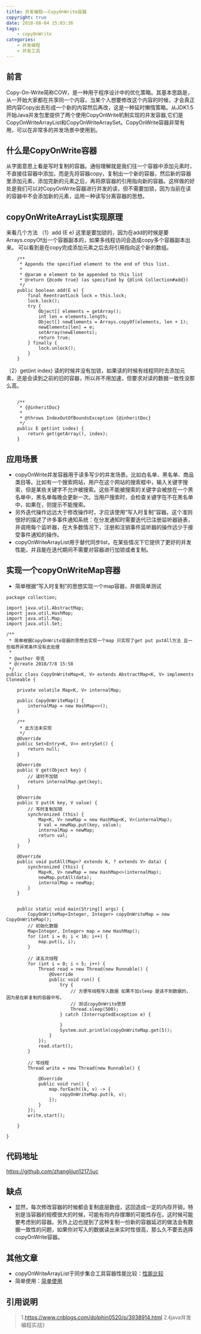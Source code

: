 ```yaml
---
title: 并发编程——CopyOnWrite容器
copyright: true
date: 2018-08-04 15:03:36
tags:
	- copyOnWrite
categories:
	- 并发编程
	- 并发工具
---
```

## 前言
   Copy-On-Write简称COW，是一种用于程序设计中的优化策略。其基本思路是，从一开始大家都在共享同一个内容，当某个人想要修改这个内容的时候，才会真正把内容Copy出去形成一个新的内容然后再改，这是一种延时懒惰策略。从JDK1.5开始Java并发包里提供了两个使用CopyOnWrite机制实现的并发容器,它们是CopyOnWriteArrayList和CopyOnWriteArraySet。CopyOnWrite容器非常有用，可以在非常多的并发场景中使用到。

## 什么是CopyOnWrite容器
从字面意思上看是写时复制的容器。通俗理解就是我们往一个容器中添加元素时，不直接往容器中添加，而是先将容器copy，复制出一个新的容器，然后新的容器里添加元素，添加完新的元素之后，再将原容器的引用指向新的容器。这样做的好处是我们可以对CopyOnWrite容器进行并发的读，但不需要加锁，因为当前在读的容器中不会添加新的元素，运用一种读写分离容器的思想。
<!-- more -->
## copyOnWriteArrayList实现原理
来看几个方法
（1）add (E e)
这里是要加锁的，因为在add的时候是要Arrays.copyOf出一个容器副本的，如果多线程访问会造成copy多个容器副本出来。
可以看到是在copy完成添加元素之后去将引用指向这个新的数组。
```
    /**
     * Appends the specified element to the end of this list.
     *
     * @param e element to be appended to this list
     * @return {@code true} (as specified by {@link Collection#add})
     */
    public boolean add(E e) {
        final ReentrantLock lock = this.lock;
        lock.lock();
        try {
            Object[] elements = getArray();
            int len = elements.length;
            Object[] newElements = Arrays.copyOf(elements, len + 1);
            newElements[len] = e;
            setArray(newElements);
            return true;
        } finally {
            lock.unlock();
        }
    }
```
（2）get(int index)
读的时候并没有加锁，如果读的时候有线程同时去添加元素，还是会读到之前的旧的容器，所以并不用加速，但要求对读的数据一致性没那么高。
```

    /**
     * {@inheritDoc}
     *
     * @throws IndexOutOfBoundsException {@inheritDoc}
     */
    public E get(int index) {
        return get(getArray(), index);
    }

```
## 应用场景
- copyOnWrite并发容器用于读多写少的并发场景。比如白名单、黑名单、商品类目等。比如有一个搜索网站，用户在这个网站的搜索框中，输入关键字搜索，但是某些关键字不允许被搜索。这些不能被搜索的关键字会被放在一个黑名单中，黑名单每晚会更新一次。当用户搜索时，会检查关键字在不在黑名单中，如果在，则提示不能搜索。
- 另外迭代操作远远大于修改操作时，才应该使用“写入时复制”容器。这个准则很好的描述了许多事件通知系统：在分发通知时需要迭代已注册监听器链表，并调用每个监听器，在大多数情况下，注册和注销事件监听器的操作远少于接受事件通知的操作。
- copyOnWriteArrayList用于替代同步list，在某些情况下它提供了更好的并发性能，并且能在迭代期间不需要对容器进行加锁或者复制。

## 实现一个copyOnWriteMap容器
- 简单根据“写入时复制”的思想实现一个map容器，并做简单测试
```
package collection;

import java.util.AbstractMap;
import java.util.HashMap;
import java.util.Map;
import java.util.Set;

/**
 * 简单根据CopyOnWrite容器的思想去实现一个map 只实现了get put putAll方法 且一些临界异常条件没有去处理
 *
 * @author 夸克
 * @create 2018/7/8 15:58
 */
public class CopyOnWriteMap<K, V> extends AbstractMap<K, V> implements Cloneable {

    private volatile Map<K, V> internalMap;

    public CopyOnWriteMap() {
        internalMap = new HashMap<>();
    }

    /**
     * 此方法未实现
     */
    @Override
    public Set<Entry<K, V>> entrySet() {
        return null;
    }

    @Override
    public V get(Object key) {
        // 读时不加锁
        return internalMap.get(key);
    }

    @Override
    public V put(K key, V value) {
        // 写时复制加锁
        synchronized (this) {
            Map<K, V> newMap = new HashMap<K, V>(internalMap);
            V val = newMap.put(key, value);
            internalMap = newMap;
            return val;
        }
    }

    @Override
    public void putAll(Map<? extends K, ? extends V> data) {
        synchronized (this) {
            Map<K, V> newMap = new HashMap<>(internalMap);
            newMap.putAll(data);
            internalMap = newMap;
        }
    }


    public static void main(String[] args) {
        CopyOnWriteMap<Integer, Integer> copyOnWriteMap = new CopyOnWriteMap();
        // 初始化数据
        Map<Integer, Integer> map = new HashMap();
        for (int i = 0; i < 10; i++) {
            map.put(i, i);
        }

        // 读五次线程
        for (int i = 0; i < 5; i++) {
            Thread read = new Thread(new Runnable() {
                @Override
                public void run() {
                    try {
                        // 方便写线程写入数据 如果不加sleep 是读不到数据的，因为是在新复制的容器中写。 
                        // 测试copyOnWrite思想
                        Thread.sleep(500);
                    } catch (InterruptedException e) {

                    }
                    System.out.println(copyOnWriteMap.get(5));
                }
            });
            read.start();
        }

        // 写线程
        Thread write = new Thread(new Runnable() {

            @Override
            public void run() {
                map.forEach((k, v) -> {
                    copyOnWriteMap.put(k, v);
                });
            }
        });
        write.start();

    }

}

```

## 代码地址
https://github.com/zhanglijun1217/juc

## 缺点
- 显然，每次修改容器的时候都会复制底层数组，这回造成一定的内存开销，特别是当容器的规模很大的时候，可能有将内存撑爆的可能性存在。这时候可能要考虑别的容器。另外上边也提到了这种复制一份新的容器延迟的做法会有数据一致性的问题，如果你对写入的数据读出来实时性很高，那么久不要去选择copyOnWrite容器。

## 其他文章
- copyOnWriteArrayList于同步集合工具容器性能比较：[性能比较](http://blog.csdn.net/wind5shy/article/details/5396887)
- 简单使用：[简单使用](http://blog.csdn.net/imzoer/article/details/9751591)

## 引用说明
> 1.https://www.cnblogs.com/dolphin0520/p/3938914.html
2.《java并发编程实战》
